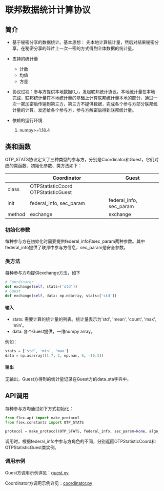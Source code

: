 #  联邦数据统计计算协议

## 简介

* 基于秘密分享的数据统计。基本思想：
先本地计算统计量，然后对结果秘密分享，在秘密分享的碎片上一次一密的方式得到全体数据的统计量。

* 支持的统计量
    * 计数
    * 均值
    * 方差

* 协议过程：参与方提供本地数据D_i，发起联邦统计协议。本地统计量在本地完成，联邦统计量在本地统计量的基础上计算联邦统计量本地的部分，通过一次一密加密后传输到第三方，第三方不提供数据，完成各个参与方部分联邦统计量的计算，发还给各个参与方，参与方解密后得到联邦统计量。

* 依赖的运行环境
    1. numpy>=1.18.4

## 类和函数

OTP_STATS协议定义了三种类型的参与方，分别是Coordinator和Guest，它们对应的类函数、初始化参数、类方法如下：

| | Coordinator | Guest |
| ---- | ---- | ---- |
| class | OTPStatisticCoord OTPStatisticGuest |
| init | federal_info, sec_param | federal_info, sec_param |
| method | exchange | exchange |

### 初始化参数

每种参与方在初始化时需要提供federal_info和sec_param两种参数。其中federal_info提供了联邦中参与方信息，sec_param是安全参数。


### 类方法

每种参与方均提供exchange方法，如下

```python
# Coordinator
def exchange(self, stats=['std'])
# Guest
def exchange(self, data: np.ndarray, stats=['std'])
```

#### 输入

* stats: 需要计算的统计量的列表。统计量表示为'std', 'mean', 'count', 'max', 'min'。
* data: 各个Guest提供，一维numpy array。

例如：

```python
stats = ['std', 'min', 'max']
data = np.asarray([1.7, 2, np.nan, 6, -10.3])
```

#### 输出

无输出，Guest方得到的统计量记录在Guest方的data_sta字典中。

## API调用

每种参与方均通过如下方式初始化：

```python
from flex.api import make_protocol
from flex.constants import OTP_STATS

protocol = make_protocol(OTP_STATS, federal_info, sec_param=None, algo_param)
```

调用时，根据federal_info中参与方角色的不同，分别返回OTPStatisticCoord和OTPStatisticGuest类实例。

### 调用示例

Guest方调用示例详见：[guest.py](../../../../test/computing/stats/otp_stats/test_guest.py)


Coordinator方调用示例详见：[coordinator.py](../../../../test/computing/stats/otp_stats/test_coordinator.py)